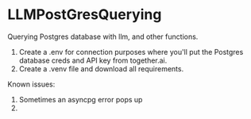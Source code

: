 # LLMPostGresQuerying

Querying Postgres database with llm, and other functions.

1. Create a .env for connection purposes where you'll put the Postgres database creds and API key from together.ai.
2. Create a .venv file and download all requirements.

Known issues:
1. Sometimes an asyncpg error pops up
2. 
